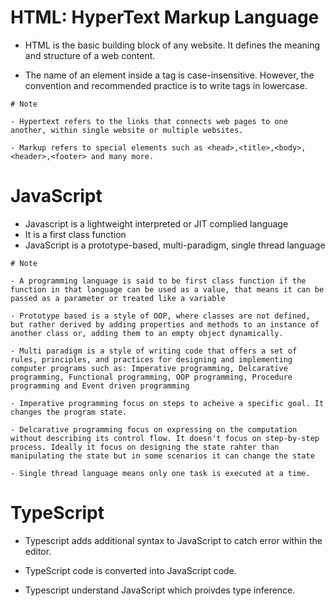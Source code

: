 # HTML: HyperText Markup Language

- HTML is the basic building block of any website. It defines the meaning and structure of a web content.

- The name of an element inside a tag is case-insensitive. However, the convention and recommended practice is to write tags in lowercase.

```
# Note

- Hypertext refers to the links that connects web pages to one another, within single website or multiple websites.

- Markup refers to special elements such as <head>,<title>,<body>,<header>,<footer> and many more.

```

# JavaScript

- Javascript is a lightweight interpreted or JIT complied language
- It is a first class function
- JavaScript is a prototype-based, multi-paradigm, single thread language

```
# Note

- A programming language is said to be first class function if the function in that language can be used as a value, that means it can be passed as a parameter or treated like a variable

- Prototype based is a style of OOP, where classes are not defined, but rather derived by adding properties and methods to an instance of another class or, adding them to an empty object dynamically.

- Multi paradigm is a style of writing code that offers a set of rules, principles, and practices for designing and implementing computer programs such as: Imperative programming, Delcarative programming, Functional programming, OOP programming, Procedure programming and Event driven programming

- Imperative programming focus on steps to acheive a specific goal. It changes the program state.

- Delcarative programming focus on expressing on the computation without describing its control flow. It doesn't focus on step-by-step process. Ideally it focus on designing the state rahter than manipulating the state but in some scenarios it can change the state

- Single thread language means only one task is executed at a time.
```

# TypeScript

- Typescript adds additional syntax to JavaScript to catch error within the editor.

- TypeScript code is converted into JavaScript code.

- Typescript understand JavaScript which proivdes type inference.
